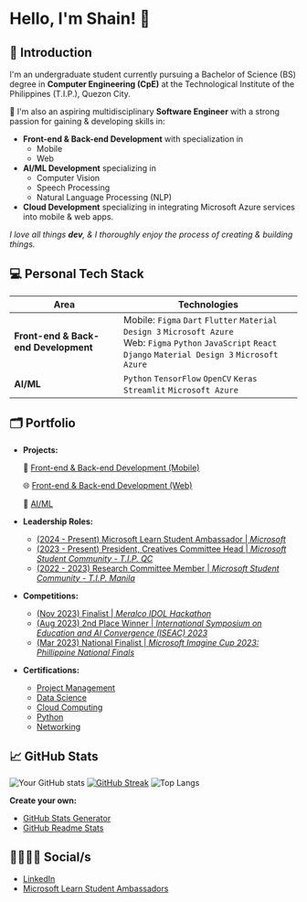 # Hello, I'm Shain! 👋
## 🙋 Introduction
I'm an undergraduate student currently pursuing a Bachelor of Science (BS) degree in **Computer Engineering (CpE)** at the Technological Institute of the Philippines (T.I.P.), Quezon City.

🚀 I'm also an aspiring multidisciplinary **Software Engineer** with a strong passion for gaining & developing skills in:
- **Front-end & Back-end Development** with specialization in
  - Mobile
  - Web
- **AI/ML Development** specializing in 
  - Computer Vision
  - Speech Processing
  - Natural Language Processing (NLP)
- **Cloud Development** specializing in integrating Microsoft Azure services into mobile & web apps.

*I love all things **dev**, & I thoroughly enjoy the process of creating & building things.*
##
## 💻 Personal Tech Stack
| Area                        | Technologies                                                                                     |
|-----------------------------|--------------------------------------------------------------------------------------------------|
| **Front-end & Back-end Development** | Mobile: ``Figma`` ``Dart`` ``Flutter`` ``Material Design 3`` ``Microsoft Azure`` <br> Web: ``Figma`` ``Python`` ``JavaScript`` ``React`` ``Django`` ``Material Design 3`` ``Microsoft Azure`` |
| **AI/ML**                       | ``Python`` ``TensorFlow`` ``OpenCV`` ``Keras`` ``Streamlit`` ``Microsoft Azure`` |
##
## 🗂️ Portfolio
- **Projects:**

  📱 [Front-end & Back-end Development (Mobile)](https://github.com/m3mentomor1/m3mentomor1/blob/main/Mobile%5CFrontend%26BackendDev.md)

  🌐 [Front-end & Back-end Development (Web)](https://github.com/m3mentomor1/m3mentomor1/blob/main/Web%5CFrontend%26BackendDev.md)

  🤖 [AI/ML](https://github.com/m3mentomor1/m3mentomor1/blob/main/AI%5CML.md)

- **Leadership Roles:**
  - [(2024 - Present) Microsoft Learn Student Ambassador | *Microsoft*](https://mvp.microsoft.com/studentambassadors/certificate/29029057-9590-40b8-8798-a96fdadaa7d8) 
  - [(2023 - Present) President, Creatives Committee Head | *Microsoft Student Community - T.I.P. QC*](https://web.facebook.com/msc.tipqc) 
  - [(2022 - 2023) Research Committee Member | *Microsoft Student Community - T.I.P. Manila*](https://web.facebook.com/msctipmofficial) 

- **Competitions:**
  - [(Nov 2023) Finalist | *Meralco IDOL Hackathon*]() 
  - [(Aug 2023) 2nd Place Winner | *International Symposium on Education and AI Convergence (ISEAC) 2023*](https://www.linkedin.com/feed/update/urn:li:activity:7100918901907095552/) 
  - [(Mar 2023) National Finalist | *Microsoft Imagine Cup 2023: Phillippine National Finals*](https://www.linkedin.com/feed/update/urn:li:activity:7037620385797824512/)  

- **Certifications:**
  - [Project Management]()
  - [Data Science]()
  - [Cloud Computing]()
  - [Python]()
  - [Networking]()
##
## 📈 GitHub Stats
![Your GitHub stats](https://github-readme-stats.vercel.app/api?username=m3mentomor1&show_icons=true&hide_title=true&hide=prs&count_private=true&theme=rose_pine)
[![GitHub Streak](http://github-readme-streak-stats.herokuapp.com?user=m3mentomor1&theme=rose_pine)](https://git.io/streak-stats) 
![Top Langs](https://github-readme-stats.vercel.app/api/top-langs/?username=m3mentomor1&layout=compact&theme=rose_pine)

**Create your own:** 
- [GitHub Stats Generator](https://github.com/omsimos/github-stats-generator)
- [GitHub Readme Stats](https://github.com/anuraghazra/github-readme-stats)
##
## 👨‍👨‍👧‍👧 Social/s
- [LinkedIn](https://www.linkedin.com/in/shain-sahagun/)
- [Microsoft Learn Student Ambassadors](https://mvp.microsoft.com/en-US/studentambassadors/profile/29029057-9590-40b8-8798-a96fdadaa7d8)
